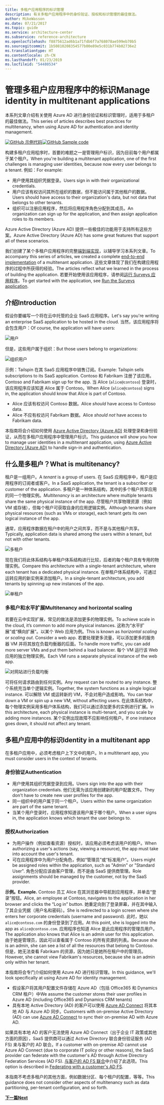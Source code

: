 ```yaml
---
title: 多租户应用程序的标识管理
description: 有关多租户应用程序中的身份验证、授权和标识管理的最佳做法。
author: MikeWasson
ms.date: 07/21/2017
ms.topic: guide
ms.service: architecture-center
ms.subservice: reference-architecture
ms.openlocfilehash: f8875612ad6b1a71fdb6f7a768078ae599eb70b5
ms.sourcegitcommit: 1b50810208354577b00e89e5c031b774b02736e2
ms.translationtype: HT
ms.contentlocale: zh-CN
ms.lasthandoff: 01/23/2019
ms.locfileid: "54480534"
---
```

# <a name="manage-identity-in-multitenant-applications"></a><span data-ttu-id="5b461-103">管理多租户应用程序中的标识</span><span class="sxs-lookup"><span data-stu-id="5b461-103">Manage identity in multitenant applications</span></span>

<span data-ttu-id="5b461-104">本系列文章介绍有关使用 Azure AD 进行身份验证和标识管理时，适用于多租户的最佳做法。</span><span class="sxs-lookup"><span data-stu-id="5b461-104">This series of articles describes best practices for multitenancy, when using Azure AD for authentication and identity management.</span></span>

<span data-ttu-id="5b461-105">[![GitHub](../_images/github.png) 示例代码][sample-application]</span><span class="sxs-lookup"><span data-stu-id="5b461-105">[![GitHub](../_images/github.png) Sample code][sample-application]</span></span>

<span data-ttu-id="5b461-106">构建多租户应用程序时，首要的难题之一是管理用户标识，因为目前每个用户都属于某个租户。</span><span class="sxs-lookup"><span data-stu-id="5b461-106">When you're building a multitenant application, one of the first challenges is managing user identities, because now every user belongs to a tenant.</span></span> <span data-ttu-id="5b461-107">例如：</span><span class="sxs-lookup"><span data-stu-id="5b461-107">For example:</span></span>

- <span data-ttu-id="5b461-108">用户使用其组织凭据登录。</span><span class="sxs-lookup"><span data-stu-id="5b461-108">Users sign in with their organizational credentials.</span></span>
- <span data-ttu-id="5b461-109">用户应该有权访问其所在组织的数据，但不能访问属于其他租户的数据。</span><span class="sxs-lookup"><span data-stu-id="5b461-109">Users should have access to their organization's data, but not data that belongs to other tenants.</span></span>
- <span data-ttu-id="5b461-110">组织可以注册应用程序，然后将应用程序角色分配到其成员。</span><span class="sxs-lookup"><span data-stu-id="5b461-110">An organization can sign up for the application, and then assign application roles to its members.</span></span>

<span data-ttu-id="5b461-111">Azure Active Directory (Azure AD) 提供一些极佳的功能用于支持所有这些方案。</span><span class="sxs-lookup"><span data-stu-id="5b461-111">Azure Active Directory (Azure AD) has some great features that support all of these scenarios.</span></span>

<span data-ttu-id="5b461-112">我们创建了某个多租户应用程序的完整[端到端实现][sample-application]，以辅导学习本系列文章。</span><span class="sxs-lookup"><span data-stu-id="5b461-112">To accompany this series of articles, we created a complete [end-to-end implementation][sample-application] of a multitenant application.</span></span> <span data-ttu-id="5b461-113">这些文章体现了我们在构建应用程序的过程中所获得的经验。</span><span class="sxs-lookup"><span data-stu-id="5b461-113">The articles reflect what we learned in the process of building the application.</span></span> <span data-ttu-id="5b461-114">若要开始使用该应用程序，请参阅[运行 Surveys 应用程序][running-the-app]。</span><span class="sxs-lookup"><span data-stu-id="5b461-114">To get started with the application, see [Run the Surveys application][running-the-app].</span></span>

## <a name="introduction"></a><span data-ttu-id="5b461-115">介绍</span><span class="sxs-lookup"><span data-stu-id="5b461-115">Introduction</span></span>

<span data-ttu-id="5b461-116">假设你要编写一个将在云中托管的企业 SaaS 应用程序。</span><span class="sxs-lookup"><span data-stu-id="5b461-116">Let's say you're writing an enterprise SaaS application to be hosted in the cloud.</span></span> <span data-ttu-id="5b461-117">当然，该应用程序将会包含用户：</span><span class="sxs-lookup"><span data-stu-id="5b461-117">Of course, the application will have users:</span></span>

![用户](./images/users.png)

<span data-ttu-id="5b461-119">但是，这些用户属于组织：</span><span class="sxs-lookup"><span data-stu-id="5b461-119">But those users belong to organizations:</span></span>

![组织用户](./images/org-users.png)

<span data-ttu-id="5b461-121">示例：Tailspin 在其 SaaS 应用程序中销售订阅。</span><span class="sxs-lookup"><span data-stu-id="5b461-121">Example: Tailspin sells subscriptions to its SaaS application.</span></span> <span data-ttu-id="5b461-122">Contoso 和 Fabrikam 注册了该应用。</span><span class="sxs-lookup"><span data-stu-id="5b461-122">Contoso and Fabrikam sign up for the app.</span></span> <span data-ttu-id="5b461-123">当 Alice (`alice@contoso`) 登录时，该应用程序应该知道 Alice 属于 Contoso。</span><span class="sxs-lookup"><span data-stu-id="5b461-123">When Alice (`alice@contoso`) signs in, the application should know that Alice is part of Contoso.</span></span>

- <span data-ttu-id="5b461-124">Alice 应该有权访问 Contoso 数据。</span><span class="sxs-lookup"><span data-stu-id="5b461-124">Alice *should* have access to Contoso data.</span></span>
- <span data-ttu-id="5b461-125">Alice 不应有权访问 Fabrikam 数据。</span><span class="sxs-lookup"><span data-stu-id="5b461-125">Alice *should not* have access to Fabrikam data.</span></span>

<span data-ttu-id="5b461-126">本指南将会介绍如何使用 [Azure Active Directory (Azure AD)](/azure/active-directory) 处理登录和身份验证，从而在多租户应用程序中管理用户标识。</span><span class="sxs-lookup"><span data-stu-id="5b461-126">This guidance will show you how to manage user identities in a multitenant application, using [Azure Active Directory (Azure AD)](/azure/active-directory) to handle sign-in and authentication.</span></span>

<!-- markdownlint-disable MD026 -->

## <a name="what-is-multitenancy"></a><span data-ttu-id="5b461-127">什么是多租户？</span><span class="sxs-lookup"><span data-stu-id="5b461-127">What is multitenancy?</span></span>

<!-- markdownlint-enable MD026 -->

<span data-ttu-id="5b461-128">租户是一组用户。</span><span class="sxs-lookup"><span data-stu-id="5b461-128">A *tenant* is a group of users.</span></span> <span data-ttu-id="5b461-129">在 SaaS 应用程序中，租户是应用程序的订阅者或客户。</span><span class="sxs-lookup"><span data-stu-id="5b461-129">In a SaaS application, the tenant is a subscriber or customer of the application.</span></span> <span data-ttu-id="5b461-130">多租户是一种体系结构，其中的多个租户共享应用的同一个物理实例。</span><span class="sxs-lookup"><span data-stu-id="5b461-130">*Multitenancy* is an architecture where multiple tenants share the same physical instance of the app.</span></span> <span data-ttu-id="5b461-131">尽管租户共享物理资源（例如 VM 或存储），但每个租户可获取自身的应用逻辑实例。</span><span class="sxs-lookup"><span data-stu-id="5b461-131">Although tenants share physical resources (such as VMs or storage), each tenant gets its own logical instance of the app.</span></span>

<span data-ttu-id="5b461-132">通常，应用程序数据在租户中的用户之间共享，而不是与其他租户共享。</span><span class="sxs-lookup"><span data-stu-id="5b461-132">Typically, application data is shared among the users within a tenant, but not with other tenants.</span></span>

![多租户](./images/multitenant.png)

<span data-ttu-id="5b461-134">现在我们将此体系结构与单租户体系结构进行比较，后者的每个租户具有专用的物理实例。</span><span class="sxs-lookup"><span data-stu-id="5b461-134">Compare this architecture with a single-tenant architecture, where each tenant has a dedicated physical instance.</span></span> <span data-ttu-id="5b461-135">在单租户体系结构中，可通过运转应用的新实例来添加租户。</span><span class="sxs-lookup"><span data-stu-id="5b461-135">In a single-tenant architecture, you add tenants by spinning up new instances of the app.</span></span>

![单租户](./images/single-tenant.png)

### <a name="multitenancy-and-horizontal-scaling"></a><span data-ttu-id="5b461-137">多租户和水平扩展</span><span class="sxs-lookup"><span data-stu-id="5b461-137">Multitenancy and horizontal scaling</span></span>

<span data-ttu-id="5b461-138">若要在云中实现扩展，常见的做法是添加更多的物理实例。</span><span class="sxs-lookup"><span data-stu-id="5b461-138">To achieve scale in the cloud, it’s common to add more physical instances.</span></span> <span data-ttu-id="5b461-139">这称为“水平扩展”或“横向扩展”。以某个 Web 应用为例。</span><span class="sxs-lookup"><span data-stu-id="5b461-139">This is known as *horizontal scaling* or *scaling out*. Consider a web app.</span></span> <span data-ttu-id="5b461-140">若要处理更多流量，可以添加更多的服务器 VM 并将其放在负载均衡器的后面。</span><span class="sxs-lookup"><span data-stu-id="5b461-140">To handle more traffic, you can add more server VMs and put them behind a load balancer.</span></span> <span data-ttu-id="5b461-141">每个 VM 运行该 Web 应用的独立物理实例。</span><span class="sxs-lookup"><span data-stu-id="5b461-141">Each VM runs a separate physical instance of the web app.</span></span>

![对网站进行负载均衡](./images/load-balancing.png)

<span data-ttu-id="5b461-143">可将任何请求路由到任何实例。</span><span class="sxs-lookup"><span data-stu-id="5b461-143">Any request can be routed to any instance.</span></span> <span data-ttu-id="5b461-144">整个系统充当单个逻辑实例。</span><span class="sxs-lookup"><span data-stu-id="5b461-144">Together, the system functions as a single logical instance.</span></span> <span data-ttu-id="5b461-145">可以解除 VM 或运转新的 VM，不会对用户造成影响。</span><span class="sxs-lookup"><span data-stu-id="5b461-145">You can tear down a VM or spin up a new VM, without affecting users.</span></span> <span data-ttu-id="5b461-146">在此体系结构中，每个物理实例采用多租户体系结构，我们可以通过添加更多的实例进行扩展。</span><span class="sxs-lookup"><span data-stu-id="5b461-146">In this architecture, each physical instance is multi-tenant, and you scale by adding more instances.</span></span> <span data-ttu-id="5b461-147">某个实例出现故障不应影响任何租户。</span><span class="sxs-lookup"><span data-stu-id="5b461-147">If one instance goes down, it should not affect any tenant.</span></span>

## <a name="identity-in-a-multitenant-app"></a><span data-ttu-id="5b461-148">多租户应用中的标识</span><span class="sxs-lookup"><span data-stu-id="5b461-148">Identity in a multitenant app</span></span>

<span data-ttu-id="5b461-149">在多租户应用中，必须考虑租户上下文中的用户。</span><span class="sxs-lookup"><span data-stu-id="5b461-149">In a multitenant app, you must consider users in the context of tenants.</span></span>

### <a name="authentication"></a><span data-ttu-id="5b461-150">身份验证</span><span class="sxs-lookup"><span data-stu-id="5b461-150">Authentication</span></span>

- <span data-ttu-id="5b461-151">用户使用其组织凭据登录到应用。</span><span class="sxs-lookup"><span data-stu-id="5b461-151">Users sign into the app with their organization credentials.</span></span> <span data-ttu-id="5b461-152">他们无需为该应用创建新的用户配置文件。</span><span class="sxs-lookup"><span data-stu-id="5b461-152">They don't have to create new user profiles for the app.</span></span>
- <span data-ttu-id="5b461-153">同一组织中的用户属于同一个租户。</span><span class="sxs-lookup"><span data-stu-id="5b461-153">Users within the same organization are part of the same tenant.</span></span>
- <span data-ttu-id="5b461-154">当某个用户登录时，应用程序知道该用户属于哪个租户。</span><span class="sxs-lookup"><span data-stu-id="5b461-154">When a user signs in, the application knows which tenant the user belongs to.</span></span>

### <a name="authorization"></a><span data-ttu-id="5b461-155">授权</span><span class="sxs-lookup"><span data-stu-id="5b461-155">Authorization</span></span>

- <span data-ttu-id="5b461-156">为用户操作（例如查看资源）授权时，该应用必须考虑该用户的租户。</span><span class="sxs-lookup"><span data-stu-id="5b461-156">When authorizing a user's actions (say, viewing a resource), the app must take into account the user's tenant.</span></span>
- <span data-ttu-id="5b461-157">可在应用程序中为用户分配角色，例如“管理员”或“标准用户”。</span><span class="sxs-lookup"><span data-stu-id="5b461-157">Users might be assigned roles within the application, such as "Admin" or "Standard User".</span></span> <span data-ttu-id="5b461-158">角色分配应该由客户管理，而不是由 SaaS 提供商管理。</span><span class="sxs-lookup"><span data-stu-id="5b461-158">Role assignments should be managed by the customer, not by the SaaS provider.</span></span>

<span data-ttu-id="5b461-159">**示例。**</span><span class="sxs-lookup"><span data-stu-id="5b461-159">**Example.**</span></span> <span data-ttu-id="5b461-160">Contoso 员工 Alice 在其浏览器中导航到应用程序，并单击“登录”按钮。</span><span class="sxs-lookup"><span data-stu-id="5b461-160">Alice, an employee at Contoso, navigates to the application in her browser and clicks the “Log in” button.</span></span> <span data-ttu-id="5b461-161">她重定向到了登录屏幕，并在其中输入了其企业凭据（用户名和密码）。</span><span class="sxs-lookup"><span data-stu-id="5b461-161">She is redirected to a login screen where she enters her corporate credentials (username and password).</span></span> <span data-ttu-id="5b461-162">此时，她以 `alice@contoso.com` 的身份登录到了应用。</span><span class="sxs-lookup"><span data-stu-id="5b461-162">At this point, she is logged into the app as `alice@contoso.com`.</span></span> <span data-ttu-id="5b461-163">应用程序也知道 Alice 是此应用程序的管理员用户。</span><span class="sxs-lookup"><span data-stu-id="5b461-163">The application also knows that Alice is an admin user for this application.</span></span> <span data-ttu-id="5b461-164">由于她是管理员，因此可以查看属于 Contoso 的所有资源的列表。</span><span class="sxs-lookup"><span data-stu-id="5b461-164">Because she is an admin, she can see a list of all the resources that belong to Contoso.</span></span> <span data-ttu-id="5b461-165">但是，她无法查看 Fabrikam 的资源，因为她只是她所在租户中的管理员。</span><span class="sxs-lookup"><span data-stu-id="5b461-165">However, she cannot view Fabrikam's resources, because she is an admin only within her tenant.</span></span>

<span data-ttu-id="5b461-166">本指南将会专门介绍如何使用 Azure AD 进行标识管理。</span><span class="sxs-lookup"><span data-stu-id="5b461-166">In this guidance, we'll look specifically at using Azure AD for identity management.</span></span>

- <span data-ttu-id="5b461-167">假设客户将其用户配置文件存储在 Azure AD（包括 Office365 和 Dynamics CRM 租户）中</span><span class="sxs-lookup"><span data-stu-id="5b461-167">We assume the customer stores their user profiles in Azure AD (including Office365 and Dynamics CRM tenants)</span></span>
- <span data-ttu-id="5b461-168">具有本地 Active Directory (AD) 的客户可以使用 [Azure AD Connect](/azure/active-directory/hybrid/whatis-hybrid-identity) 将其本地 AD 与 Azure AD 同步。</span><span class="sxs-lookup"><span data-stu-id="5b461-168">Customers with on-premise Active Directory (AD) can use [Azure AD Connect](/azure/active-directory/hybrid/whatis-hybrid-identity) to sync their on-premise AD with Azure AD.</span></span>

<span data-ttu-id="5b461-169">如果具有本地 AD 的客户无法使用 Azure AD Connect（出于企业 IT 政策或其他方面的原因），SaaS 提供商可以通过 Active Directory 联合身份验证服务 (AD FS) 来与客户的 AD 联合。</span><span class="sxs-lookup"><span data-stu-id="5b461-169">If a customer with on-premise AD cannot use Azure AD Connect (due to corporate IT policy or other reasons), the SaaS provider can federate with the customer's AD through Active Directory Federation Services (AD FS).</span></span> <span data-ttu-id="5b461-170">[与客户的 AD FS 联合](adfs.md)中介绍了此选项。</span><span class="sxs-lookup"><span data-stu-id="5b461-170">This option is described in [Federating with a customer's AD FS](adfs.md).</span></span>

<span data-ttu-id="5b461-171">本指南不考虑多租户的其他方面，例如数据分区、每个租户的配置，等等。</span><span class="sxs-lookup"><span data-stu-id="5b461-171">This guidance does not consider other aspects of multitenancy such as data partitioning, per-tenant configuration, and so forth.</span></span>

[<span data-ttu-id="5b461-172">**下一篇**</span><span class="sxs-lookup"><span data-stu-id="5b461-172">**Next**</span></span>](./tailspin.md)

<!-- links -->

[sample-application]: https://github.com/mspnp/multitenant-saas-guidance
[running-the-app]: ./run-the-app.md
